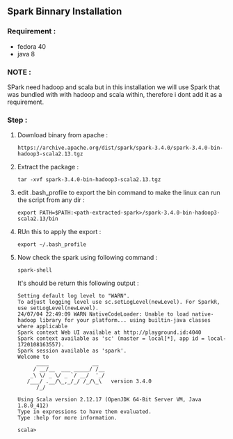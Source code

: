 ## Spark Binnary Installation

### Requirement :

- fedora 40
- java 8

### NOTE :
SPark need hadoop and scala but in this installation we will use Spark that was bundled with with hadoop and scala within, therefore i dont add it as a requirement.

### Step :

1. Download binary from apache :
    ```
    https://archive.apache.org/dist/spark/spark-3.4.0/spark-3.4.0-bin-hadoop3-scala2.13.tgz
    ```

2. Extract the package :
    ```
    tar -xvf spark-3.4.0-bin-hadoop3-scala2.13.tgz
    ```

3. edit .bash_profile to export the bin command to make the linux can run the script from any dir :
    ```
    export PATH=$PATH:<path-extracted-spark>/spark-3.4.0-bin-hadoop3-scala2.13/bin
    ```
4. RUn this to apply the export :
    ```
    export ~/.bash_profile
    ```

5. Now check the spark using following command :
    ```
    spark-shell
    ```

    It's should be return this following output :

    ```
    Setting default log level to "WARN".
    To adjust logging level use sc.setLogLevel(newLevel). For SparkR, use setLogLevel(newLevel).
    24/07/04 22:49:09 WARN NativeCodeLoader: Unable to load native-hadoop library for your platform... using builtin-java classes where applicable
    Spark context Web UI available at http://playground.id:4040
    Spark context available as 'sc' (master = local[*], app id = local-1720108163557).
    Spark session available as 'spark'.
    Welcome to
          ____              __
         / __/__  ___ _____/ /__
        _\ \/ _ \/ _ `/ __/  '_/
       /___/ .__/\_,_/_/ /_/\_\   version 3.4.0
          /_/

    Using Scala version 2.12.17 (OpenJDK 64-Bit Server VM, Java 1.8.0_412)
    Type in expressions to have them evaluated.
    Type :help for more information.

    scala>
    ```